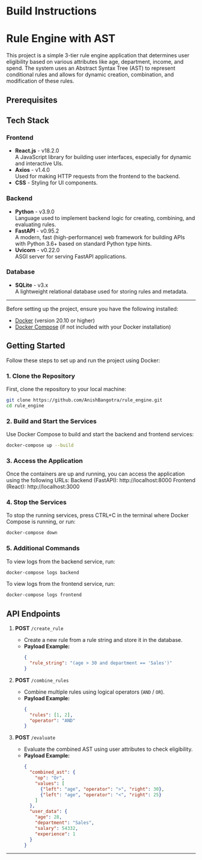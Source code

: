 # Build Instructions

# Rule Engine with AST
This project is a simple 3-tier rule engine application that determines user eligibility based on various attributes like age, department, income, and spend. The system uses an Abstract Syntax Tree (AST) to represent conditional rules and allows for dynamic creation, combination, and modification of these rules.
## Prerequisites

## Tech Stack

### Frontend

- **React.js** - v18.2.0  
  A JavaScript library for building user interfaces, especially for dynamic and interactive UIs.
- **Axios** - v1.4.0  
  Used for making HTTP requests from the frontend to the backend.
- **CSS** - Styling for UI components.

### Backend

- **Python** - v3.9.0  
  Language used to implement backend logic for creating, combining, and evaluating rules.
- **FastAPI** - v0.95.2  
  A modern, fast (high-performance) web framework for building APIs with Python 3.6+ based on standard Python type hints.
- **Uvicorn** - v0.22.0  
  ASGI server for serving FastAPI applications.

### Database

- **SQLite** - v3.x  
  A lightweight relational database used for storing rules and metadata.

---
Before setting up the project, ensure you have the following installed:
- [Docker](https://docs.docker.com/get-docker/) (version 20.10 or higher)
- [Docker Compose](https://docs.docker.com/compose/install/) (if not included with your Docker installation)
## Getting Started
Follow these steps to set up and run the project using Docker:
### 1. Clone the Repository
First, clone the repository to your local machine:
```bash
git clone https://github.com/AnishBangotra/rule_engine.git
cd rule_engine
```
### 2. Build and Start the Services
Use Docker Compose to build and start the backend and frontend services:
```bash
docker-compose up --build
```
### 3. Access the Application
Once the containers are up and running, you can access the application using the following URLs:
Backend (FastAPI): http://localhost:8000
Frontend (React): http://localhost:3000
### 4. Stop the Services
To stop the running services, press CTRL+C in the terminal where Docker Compose is running, or run:
```bash
docker-compose down
```
### 5. Additional Commands
To view logs from the backend service, run:
```bash
docker-compose logs backend
```
To view logs from the frontend service, run:
```bash
docker-compose logs frontend
```


## API Endpoints

1. **POST** `/create_rule`  
   - Create a new rule from a rule string and store it in the database.  
   - **Payload Example:**
     ```json
     {
       "rule_string": "(age > 30 and department == 'Sales')"
     }
     ```

2. **POST** `/combine_rules`  
   - Combine multiple rules using logical operators (`AND` / `OR`).  
   - **Payload Example:**
     ```json
     {
       "rules": [1, 2], 
       "operator": "AND"
     }
     ```

3. **POST** `/evaluate`  
   - Evaluate the combined AST using user attributes to check eligibility.  
   - **Payload Example:**
     ```json
     {
       "combined_ast": {
         "op": "Or",
         "values": [
           {"left": "age", "operator": ">", "right": 30},
           {"left": "age", "operator": "<", "right": 25}
         ]
       },
       "user_data": {
         "age": 28,
         "department": "Sales",
         "salary": 54332,
         "experience": 1
       }
     }
     ```

---
